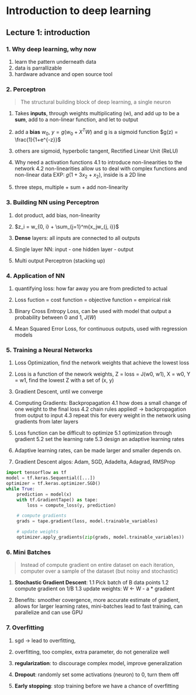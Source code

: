 # Introduction to deep learning

## Lecture 1: introduction

### 1. Why deep learning, why now

1. learn the pattern underneath data
2. data is parrallizable
3. hardware advance and open source tool

### 2. Perceptron
> The structural building block of deep learning, a single neuron

1. Takes **inputs**, through weights multiplicating (w), and add up to be a **sum**, add to a non-linear function, and let to output

2. add a **bias** $w_0$, $y = g(w_0 + X^TW)$ and g is a sigmoid function $g(z) = \frac{1}{1+e^{-z}}$

3. others are sigmoid, hyperbolic tangent, Rectified Linear Unit (ReLU)

4. Why need a activation functions
    4.1 to introduce non-linearities to the network
    4.2 non-linearities allow us to deal with complex functions and non-linear data
    EXP: $g(1+3x_2+x_2)$, inside is a 2D line 

5. three steps, multiple + sum + add non-linearity


### 3. Building NN using Perceptron
1. dot product, add bias, non-linearity

2. $z_i = w_{0, i} + \sum_{j=1}^m{x_jw_{j, i}}$

3. **Dense** layers: all inputs are connected to all outputs

4. Single layer NN: input - one hidden layer - output

5. Multi output Perceptron (stacking up)
  
### 4. Application of NN
1. quantifying loss: how far away you are from predicted to actual

2. Loss fuction = cost function = objective function = empirical risk

3. Binary Cross Entropy Loss, can be used with model that output a probability between 0 and 1, $J(W)$

4. Mean Squared Error Loss, for continuous outputs, used with regression models

### 5. Training a Neural Networks

1. Loss Optimization, find the network weights that achieve the lowest loss

2. Loss is a function of the nework weights, Z = loss = J(w0, w1), X = w0, Y = w1, find the lowest Z with a set of (x, y)

3. Gradient Descent, until we converge

4. Computing Gradients: Backpropagation
    4.1 how does a small change of one weight to the final loss
    4.2 chain rules applied! -> backpropagation from output to input
    4.3 repeat this for every weight in the network using gradients from later layers
    
5. Loss function can be difficult to optimize
    5.1 optimization through gradient
    5.2 set the learning rate
    5.3 design an adaptive learning rates

6. Adaptive learning rates, can be made larger and smaller depends on.

7. Gradient Descent algos: Adam, SGD, Adadelta, Adagrad, RMSProp

```python
import tensorflow as tf
model = tf.keras.Sequential([...])
optimizer = tf.keras.optimizer.SGD()
while True:
    prediction = model(x)
    with tf.GradientTape() as tape:
        loss = compute_loss(y, prediction)

    # compute gradients
    grads = tape.gradient(loss, model.trainable_variables)

    # update weights
    optimizer.apply_gradients(zip(grads, model.trainable_variables))
```

### 6. Mini Batches
> Instead of compute gradient on entire dataset on each iteration, computer over a sample of the dataset (but noisy and stochastic)

1. **Stochastic Gradient Descent**:
    1.1 Pick batch of B data points
    1.2 compute gradient on 1/B
    1.3 update weights: W <- W - a * gradient

2. Benefits: smoother covergence, more accurate estimate of gradient, allows for larger learning rates, mini-batches lead to fast training, can parallelize and can use GPU


### 7. Overfitting
1. sgd -> lead to overfitting, 
2. overfitting, too complex, extra parameter, do not generalize well
3. **regularization**: to discourage complex model, improve generalization

4. **Dropout**: randomly set some activations (neuron) to 0, turn them off

5. **Early stopping**: stop training before we have a chance of overfitting




